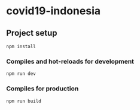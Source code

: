 # covid19-indonesia

## Project setup

```
npm install
```

### Compiles and hot-reloads for development

```
npm run dev
```

### Compiles for production

```
npm run build
```
